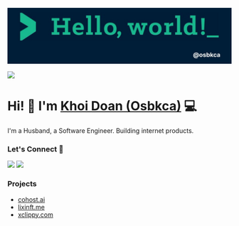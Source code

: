 ![Repository Banner](banner.jpeg)

[![](https://img.shields.io/github/followers/doankhoi?label=GitHub%20Followers)](https://github.com/doankhoi)

# Hi! 👋 I'm [Khoi Doan (Osbkca)](https://twitter.com/osbkca) 💻

I'm a Husband, a Software Engineer. Building internet products.

### Let's Connect 🔗

[![](https://img.shields.io/badge/linkedin-%230077B5.svg?&style=for-the-badge&logo=linkedin&logoColor=white0e76a8)](https://www.linkedin.com/in/doan-ngoc-khoi/)
[![](https://img.shields.io/badge/twitter-%230077B5.svg?&style=for-the-badge&logo=twitter&logoColor=white&color=00acee)](https://twitter.com/osbkca)


### Projects
- [cohost.ai](https://www.cohost.ai/)
- [lixinft.me](https://lixinft.me/)
- [xclippy.com](https://xclippy.com/)
